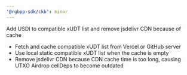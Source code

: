 ```yaml
---
'@rgbpp-sdk/ckb': minor
---
```


Add USDI to compatible xUDT list and remove jsdelivr CDN because of cache 
  - Fetch and cache compatible xUDT list from Vercel or GitHub server
  - Use local static compatible xUDT list when the cache is empty
  - Remove jsdelivr CDN because CDN cache time is too long, causing UTXO Airdrop cellDeps to become outdated
